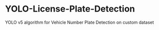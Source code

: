 # YOLO-License-Plate-Detection

YOLO v5 algorithm for Vehicle Number Plate Detection on custom dataset

